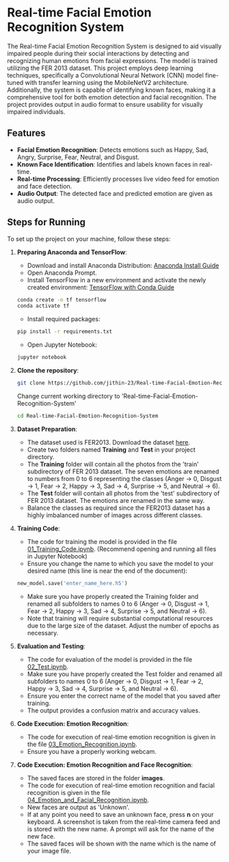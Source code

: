 # Real-time Facial Emotion Recognition System

The Real-time Facial Emotion Recognition System is designed to aid visually impaired people during their social interactions by detecting and recognizing human emotions from facial expressions. The model is trained utilizing the FER 2013 dataset. This project employs deep learning techniques, specifically a Convolutional Neural Network (CNN) model fine-tuned with transfer learning using the MobileNetV2 architecture. Additionally, the system is capable of identifying known faces, making it a comprehensive tool for both emotion detection and facial recognition. The project provides output in audio format to ensure usability for visually impaired individuals.

## Features

- **Facial Emotion Recognition**: Detects emotions such as Happy, Sad, Angry, Surprise, Fear, Neutral, and Disgust.
- **Known Face Identification**: Identifies and labels known faces in real-time.
- **Real-time Processing**: Efficiently processes live video feed for emotion and face detection.
- **Audio Output**: The detected face and predicted emotion are given as audio output.

## Steps for Running

To set up the project on your machine, follow these steps:

1. **Preparing Anaconda and TensorFlow**:
    - Download and install Anaconda Distribution: [Anaconda Install Guide](https://docs.anaconda.com/anaconda/install/)
    - Open Anaconda Prompt.
    - Install TensorFlow in a new environment and activate the newly created environment: [TensorFlow with Conda Guide](https://docs.anaconda.com/working-with-conda/applications/tensorflow/)
      
    ```sh
    conda create -n tf tensorflow
    conda activate tf
    ```
    
    - Install required packages:
      
    ```sh
    pip install -r requirements.txt
    ```
    
    - Open Jupyter Notebook:
      
    ```sh
    jupyter notebook
    ```

2. **Clone the repository**:
    ```sh
    git clone https://github.com/jithin-23/Real-time-Facial-Emotion-Recognition-System.git
    ```
    Change current working directory to 'Real-time-Facial-Emotion-Recognition-System'
    ```sh
    cd Real-time-Facial-Emotion-Recognition-System
    ```

4. **Dataset Preparation**:
    - The dataset used is FER2013. Download the dataset [here](https://www.kaggle.com/datasets/msambare/fer2013).
    - Create two folders named **Training** and **Test** in your project directory.
    - The **Training** folder will contain all the photos from the 'train' subdirectory of FER 2013 dataset. The seven emotions are renamed to numbers from 0 to 6 representing the classes (Anger -> 0, Disgust -> 1, Fear -> 2, Happy -> 3, Sad -> 4, Surprise -> 5, and Neutral -> 6).
    - The **Test** folder will contain all photos from the 'test' subdirectory of FER 2013 dataset. The emotions are renamed in the same way.
    - Balance the classes as required since the FER2013 dataset has a highly imbalanced number of images across different classes.

5. **Training Code**:
    - The code for training the model is provided in the file [01_Training_Code.ipynb](01_Training_Code.ipynb). (Recommend opening and running all files in Jupyter Notebook)
    - Ensure you change the name to which you save the model to your desired name (this line is near the end of the document):
    ```python
    new_model.save('enter_name_here.h5')
    ```
    - Make sure you have properly created the Training folder and renamed all subfolders to names 0 to 6 (Anger -> 0, Disgust -> 1, Fear -> 2, Happy -> 3, Sad -> 4, Surprise -> 5, and Neutral -> 6).
    - Note that training will require substantial computational resources due to the large size of the dataset. Adjust the number of epochs as necessary.

6. **Evaluation and Testing**:
    - The code for evaluation of the model is provided in the file [02_Test.ipynb](02_Test.ipynb).
    - Make sure you have properly created the Test folder and renamed all subfolders to names 0 to 6 (Anger -> 0, Disgust -> 1, Fear -> 2, Happy -> 3, Sad -> 4, Surprise -> 5, and Neutral -> 6).
    - Ensure you enter the correct name of the model that you saved after training.
    - The output provides a confusion matrix and accuracy values.

7. **Code Execution: Emotion Recognition**:
    - The code for execution of real-time emotion recognition is given in the file [03_Emotion_Recognition.ipynb](03_Emotion_Recognition.ipynb).
    - Ensure you have a properly working webcam.

8. **Code Execution: Emotion Recognition and Face Recognition**:
    - The saved faces are stored in the folder **images**.
    - The code for execution of real-time emotion recognition and facial recognition is given in the file [04_Emotion_and_Facial_Recognition.ipynb](04_Emotion_and_Facial_Recognition.ipynb).
    - New faces are output as 'Unknown'.
    - If at any point you need to save an unknown face, press **n** on your keyboard. A screenshot is taken from the real-time camera feed and is stored with the new name. A prompt will ask for the name of the new face.
    - The saved faces will be shown with the name which is the name of your image file.



